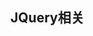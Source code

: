 <!--
 * @Description: 
 * @Version: Beta1.0
 * @Author: 【B站&公众号】Rong姐姐好可爱
 * @Date: 2022-04-18 22:55:01
 * @LastEditors: 【B站&公众号】Rong姐姐好可爱
 * @LastEditTime: 2022-04-18 22:55:01
-->


## JQuery相关